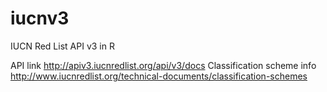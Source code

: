 # iucnv3
IUCN Red List API v3 in R

API link http://apiv3.iucnredlist.org/api/v3/docs
Classification scheme info http://www.iucnredlist.org/technical-documents/classification-schemes
